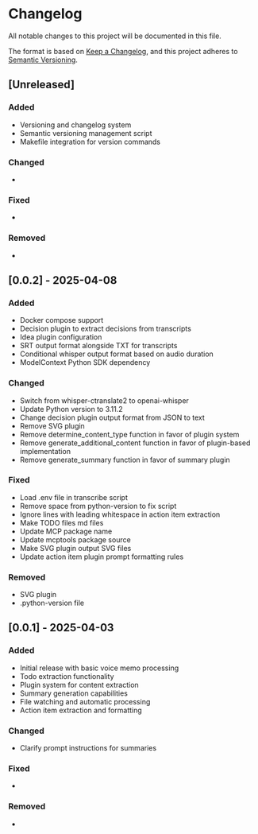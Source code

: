 # Changelog

All notable changes to this project will be documented in this file.

The format is based on [Keep a Changelog](https://keepachangelog.com/en/1.0.0/),
and this project adheres to [Semantic Versioning](https://semver.org/spec/v2.0.0.html).

## [Unreleased]

### Added

- Versioning and changelog system
- Semantic versioning management script
- Makefile integration for version commands

### Changed

-

### Fixed

-

### Removed

-

## [0.0.2] - 2025-04-08

### Added

- Docker compose support
- Decision plugin to extract decisions from transcripts
- Idea plugin configuration
- SRT output format alongside TXT for transcripts
- Conditional whisper output format based on audio duration
- ModelContext Python SDK dependency

### Changed

- Switch from whisper-ctranslate2 to openai-whisper
- Update Python version to 3.11.2
- Change decision plugin output format from JSON to text
- Remove SVG plugin
- Remove determine_content_type function in favor of plugin system
- Remove generate_additional_content function in favor of plugin-based implementation
- Remove generate_summary function in favor of summary plugin

### Fixed

- Load .env file in transcribe script
- Remove space from python-version to fix script
- Ignore lines with leading whitespace in action item extraction
- Make TODO files md files
- Update MCP package name
- Update mcptools package source
- Make SVG plugin output SVG files
- Update action item plugin prompt formatting rules

### Removed

- SVG plugin
- .python-version file

## [0.0.1] - 2025-04-03

### Added

- Initial release with basic voice memo processing
- Todo extraction functionality
- Plugin system for content extraction
- Summary generation capabilities
- File watching and automatic processing
- Action item extraction and formatting

### Changed

- Clarify prompt instructions for summaries

### Fixed

-

### Removed

-
